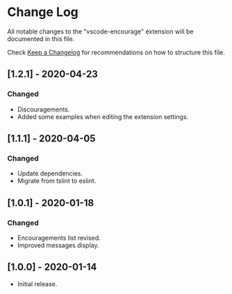 # Change Log

All notable changes to the "vscode-encourage" extension will be documented in this file.

Check [Keep a Changelog](http://keepachangelog.com/) for recommendations on how to structure this file.

## [1.2.1] - 2020-04-23

### Changed

- Discouragements.
- Added some examples when editing the extension settings.

## [1.1.1] - 2020-04-05

### Changed

- Update dependencies.
- Migrate from tslint to eslint.

## [1.0.1] - 2020-01-18

### Changed

- Encouragements list revised.
- Improved messages display.

## [1.0.0] - 2020-01-14

- Initial release.
